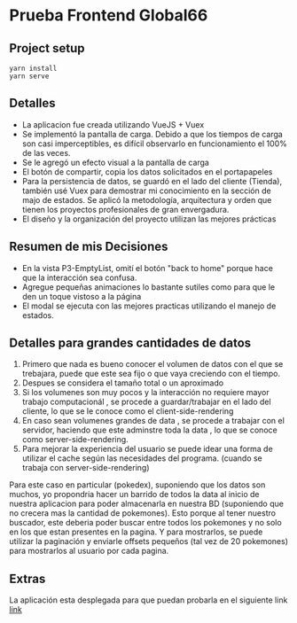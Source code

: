 # Prueba Frontend Global66

## Project setup
```
yarn install
yarn serve
```
## Detalles 
* La aplicacion fue creada utilizando VueJS + Vuex
* Se implementó la pantalla de carga. Debido a que los tiempos de carga son casi imperceptibles, es difícil observarlo en funcionamiento el 100% de las veces.
* Se le agregó un efecto visual a la pantalla de carga
* El botón de compartir, copia los datos solicitados en el portapapeles
* Para la persistencia de datos, se guardó en el lado del cliente (Tienda), también usé Vuex para demostrar mi conocimiento en la sección de majo de estados. Se aplicó la metodología, arquitectura y orden que tienen los proyectos profesionales de gran envergadura.
* El diseño y la organización del proyecto utilizan las mejores prácticas
## Resumen de mis Decisiones
* En la vista P3-EmptyList, omití el botón "back to home" porque hace que la interacción sea confusa.
* Agregue pequeñas  animaciones lo bastante sutiles como para que le den un toque vistoso a la página
* El modal se ejecuta con las mejores practicas utilizando el manejo de estados.
## Detalles para grandes cantidades de datos
1. Primero que nada es bueno conocer el volumen de datos con el que se trebajara, puede que este sea fijo o que vaya creciendo con el tiempo. 
2. Despues se considera el tamaño total o un aproximado
3. Si los volumenes son muy pocos y la interacción no requiere mayor trabajo computacionál , se procede a guardar/trabajar en el lado del cliente, lo que se le conoce como el client-side-rendering
4. En caso sean volumenes grandes de data , se procede a trabajar con el servidor, haciendo que este adminstre toda la data , lo que se conoce como server-side-rendering.
5. Para mejorar la experiencia del usuario se puede idear una forma de utilizar el cache según las necesidades del programa. (cuando se trabaja con server-side-rendering)

Para este caso en particular  (pokedex), suponiendo que los datos son muchos, yo propondria hacer un barrido de todos la data al inicio de nuestra aplicacion para poder almacenarla en nuestra BD (suponiendo  que no crecera mas la cantidad de pokemones). Esto porque al tener nuestro buscador, este deberia poder buscar entre todos los pokemones y no solo en los que estan presentes en la pagina.
Y para mostrarlos, se puede utilizar la paginación y enviarle offsets pequeños (tal vez de 20 pokemones) para mostrarlos al usuario por cada pagina.

## Extras
La aplicación esta desplegada para que puedan probarla en el siguiente link [link](google.com)

